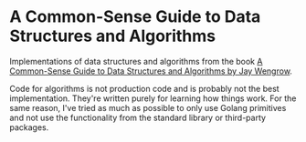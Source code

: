 # A Common-Sense Guide to Data Structures and Algorithms

Implementations of data structures and algorithms from the book [A Common-Sense Guide to Data Structures and Algorithms by Jay Wengrow](https://pragprog.com/titles/jwdsal2/a-common-sense-guide-to-data-structures-and-algorithms-second-edition/).

Code for algorithms is not production code and is probably not the best implementation. They're written purely for learning how things work. For the same reason, I've tried as much as possible to only use Golang primitives and not use the functionality from the standard library or third-party packages.
